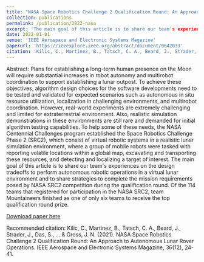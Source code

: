 ```yaml
---
title: "NASA Space Robotics Challenge 2 Qualification Round: An Approach to Autonomous Lunar Rover Operations"
collection: publications
permalink: /publication/2022-nasa
excerpt: 'The main goal of this article is to share our team's experiences on the design tradeoffs to perform autonomous robotic operations in a virtual lunar environment and to share strategies to complete the mission requirements posed by NASA SRC2 competition.'
date: 2022-01-01
venue: 'IEEE Aerospace and Electronic Systems Magazine'
paperurl: 'https://ieeexplore.ieee.org/abstract/document/9642033'
citation: 'Kilic, C., Martinez, B., Tatsch, C. A., Beard, J., Strader, J., Das, S., ... & Gross, J. N. (2021). NASA Space Robotics Challenge 2 Qualification Round: An Approach to Autonomous Lunar Rover Operations. IEEE Aerospace and Electronic Systems Magazine, 36(12), 24-41.'
---
```

Abstract:
Plans for establishing a long-term human presence on the Moon will require substantial increases in robot autonomy and multirobot coordination to support establishing a lunar outpost. To achieve these objectives, algorithm design choices for the software developments need to be tested and validated for expected scenarios such as autonomous in situ resource utilization, localization in challenging environments, and multirobot coordination. However, real-world experiments are extremely challenging and limited for extraterrestrial environment. Also, realistic simulation demonstrations in these environments are still rare and demanded for initial algorithm testing capabilities. To help some of these needs, the NASA Centennial Challenges program established the Space Robotics Challenge Phase 2 (SRC2), which consist of virtual robotic systems in a realistic lunar simulation environment, where a group of mobile robots were tasked with reporting volatile locations within a global map, excavating and transporting these resources, and detecting and localizing a target of interest. The main goal of this article is to share our team's experiences on the design tradeoffs to perform autonomous robotic operations in a virtual lunar environment and to share strategies to complete the mission requirements posed by NASA SRC2 competition during the qualification round. Of the 114 teams that registered for participation in the NASA SRC2, team Mountaineers finished as one of only six teams to receive the top qualification round prize.

[Download paper here](http://bmrocamora.github.io/files/NASA_Space_Robotics_Challenge_2_Qualification_Round_An_Approach_to_Autonomous_Lunar_Rover_Operations.pdf)

Recommended citation: Kilic, C., Martinez, B., Tatsch, C. A., Beard, J., Strader, J., Das, S., ... & Gross, J. N. (2021). NASA Space Robotics Challenge 2 Qualification Round: An Approach to Autonomous Lunar Rover Operations. IEEE Aerospace and Electronic Systems Magazine, 36(12), 24-41.
